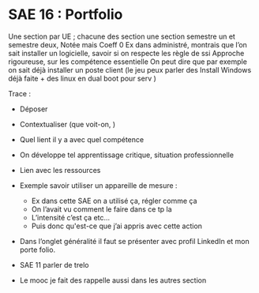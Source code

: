 # SAE 16 : Portfolio

Une section par UE ; chacune des section une section semestre un et semestre deux,
Notée mais Coeff 0
Ex dans administré, montrais que l’on sait installer un logicielle, savoir si on respecte les règle de ssi
Approche rigoureuse, sur les compétence essentielle
On peut dire que par exemple on sait déjà installer un poste client (le jeu peux parler des Install Windows déjà faite + des linux en dual boot pour serv )

Trace :

* Déposer
* Contextualiser (que voit-on, )
* Quel lient il y a avec quel compétence
* On développe tel apprentissage critique, situation professionnelle
* Lien avec les ressources
* Exemple savoir utiliser un appareille de mesure :
  * Ex dans cette SAE on a utilisé ça, régler comme ça
  * On l’avait vu comment le faire dans ce tp la
  * L’intensité c’est ça etc…
  * Puis donc qu'est-ce que j’ai appris avec cette action
* Dans l’onglet généralité il faut se présenter avec profil LinkedIn et mon porte folio.

* SAE 11 parler de trelo
* Le mooc je fait des rappelle aussi dans les autres section
